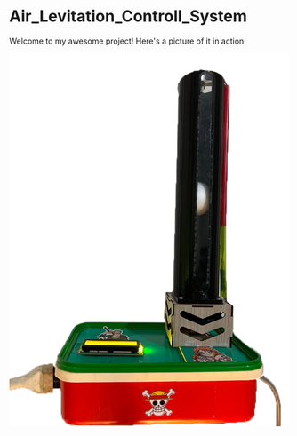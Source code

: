 # Air_Levitation_Controll_System

Welcome to my awesome project! Here's a picture of it in action:

![Project Image](images/Air_Levitation_System.png)
